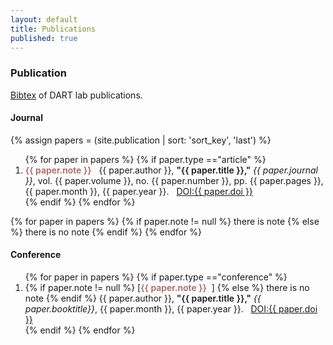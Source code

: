 ```yaml
---
layout: default
title: Publications
published: true
---
```


### Publication
[Bibtex](/utilities/dart_pub.bib) of DART lab publications. 

#### Journal

{% assign papers = (site.publication | sort: 'sort_key', 'last') %}
<ol>
	{% for paper in papers %}
	{% if paper.type =="article" %}	
	<li> <span style='font-weight:600; color:#AD655F;'>{{ paper.note }}</span> &nbsp; {{ paper.author }}, <span style='font-weight: 600;'>"{{ paper.title }}," </span> <i> {{ paper.journal }}</i>, vol. {{ paper.volume }}, no. {{ paper.number }}, pp. {{ paper.pages }}, {{ paper.month }}, {{ paper.year }}. &nbsp; <a href="http://dx.doi.org/{{ paper.doi }}">DOI:{{ paper.doi }}</a></li>
	{% endif %}	
	{% endfor %}
</ol>

{% for paper in papers %}
{% if paper.note != null %}
	there is note
{% else %}
	there is no note
{% endif %}
{% endfor %}


#### Conference

<ol>
	{% for paper in papers %}
	{% if paper.type =="conference" %}	
	<li> 
    {% if paper.note != null %}
		[<span style='font-weight:600; color:#AD655F;'>{{ paper.note }}</span> &nbsp;]
	{% else %}
		there is no note
	{% endif %}
     {{ paper.author }}, <span style='font-weight: 600;'>"{{ paper.title }},"</span> <i> {{ paper.booktitle}}</i>, {{ paper.month }}, {{ paper.year }}. &nbsp; <a href="http://dx.doi.org/{{ paper.doi }}">DOI:{{ paper.doi }}</a> </li>
	{% endif %}	
	{% endfor %}
</ol>